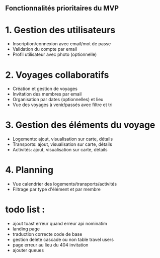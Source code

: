 ## Fonctionnalités prioritaires du MVP

# 1. Gestion des utilisateurs

- Inscription/connexion avec email/mot de passe
- Validation du compte par email
- Profil utilisateur avec photo (optionnelle)

# 2. Voyages collaboratifs

- Création et gestion de voyages
- Invitation des membres par email
- Organisation par dates (optionnelles) et lieu
- Vue des voyages à venir/passés avec filtre et tri

# 3. Gestion des éléments du voyage

- Logements: ajout, visualisation sur carte, détails
- Transports: ajout, visualisation sur carte, détails
- Activités: ajout, visualisation sur carte, détails

# 4. Planning

- Vue calendrier des logements/transports/activités
- Filtrage par type d'élément et par membre

# todo list : 

- ajout toast erreur quand erreur api nominatim
- landing page
- traduction correcte code de base 
- gestion delete cascade ou non table travel users
- page erreur au lieu du 404 invitation
- ajouter queues

